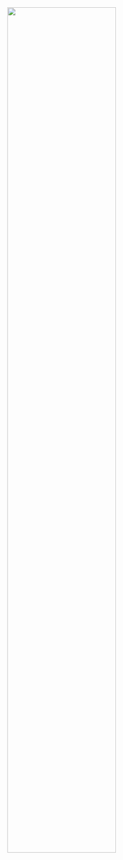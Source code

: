 <img src="https://user-images.githubusercontent.com/59331040/219867821-e7390fbb-0b94-48d5-b33a-24f09457c06d.png" width="70%">

